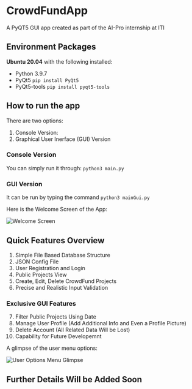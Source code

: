 # CrowdFundApp
A PyQT5 GUI app created as part of the AI-Pro internship at ITI

## Environment Packages
**Ubuntu 20.04** with the following installed:
- Python 3.9.7
- PyQt5 `pip install PyQt5`
- PyQt5-tools `pip install pyqt5-tools`

## How to run the app
There are two options:
1. Console Version:
2. Graphical User Inerface (GUI) Version

### Console Version
You can simply run it through: `python3 main.py`

### GUI Version
It can be run by typing the command `python3 mainGui.py`

Here is the Welcome Screen of the App:

![Welcome Screen](https://drive.google.com/uc?export=view&id=1ULEKPta_tQyLnex-NbZQUK55oY4Jx8r3)

## Quick Features Overview
1. Simple File Based Database Structure
2. JSON Config File
3. User Registration and Login
4. Public Projects View
5. Create, Edit, Delete CrowdFund Projects
6. Precise and Realistic Input Validation
### Exclusive GUI Features
7. Filter Public Projects Using Date
8. Manage User Profile (Add Additional Info and Even a Profile Picture)
9. Delete Account (All Related Data Will be Lost)
10. Capability for Future Developemnt

A glimpse of the user menu options:

![User Options Menu Glimpse](https://drive.google.com/uc?export=view&id=1kAcMMgFFxvMOh5b66y0eVVkvyjDePL78)

## Further Details Will be Added Soon
